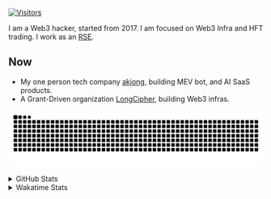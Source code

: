 <!-- markdownlint-disable MD041 MD010 MD033 -->
[![Visitors](https://api.visitorbadge.io/api/daily?path=Akagi201%2FAkagi201&label=Visitors%20Today&countColor=%2337d67a)](https://visitorbadge.io/status?path=Akagi201%2FAkagi201)

I am a Web3 hacker, started from 2017. I am focused on Web3 Infra and HFT trading.
I work as an [RSE](https://us-rse.org/about/what-is-an-rse/).

## Now

* My one person tech company [akjong](https://github.com/akjong), building MEV bot, and AI SaaS products.
* A Grant-Driven organization [LongCipher](https://github.com/longcipher), building Web3 infras.

[![github contribution grid snake animation](https://raw.githubusercontent.com/Akagi201/Akagi201/output/github-contribution-grid-snake.svg#gh-light-mode-only)](https://github.com/Akagi201)

<details>
<summary>GitHub Stats</summary>
  <a href="https://github.com/Akagi201"><img alt="Profile Detail" src="https://raw.githubusercontent.com/Akagi201/Akagi201/master/profile-summary-card-output/dracula/0-profile-details.svg" /></a>
  <a href="https://github.com/Akagi201"><img alt="Github Stats" src="https://raw.githubusercontent.com/Akagi201/Akagi201/master/profile-summary-card-output/dracula/3-stats.svg" /></a>
  <a href="https://github.com/Akagi201"><img alt="Lang By Commits" src="https://raw.githubusercontent.com/Akagi201/Akagi201/master/profile-summary-card-output/dracula/2-most-commit-language.svg" /></a>
</details>

<details>
<summary>Wakatime Stats</summary>
<br>

<!--START_SECTION:waka-->

```txt
From: 11 May 2025 - To: 18 May 2025

Total Time: 15 hrs 42 mins

Other        11 hrs 4 mins   █████████████████▓░░░░░░░   70.54 %
Markdown     1 hr 15 mins    ██░░░░░░░░░░░░░░░░░░░░░░░   08.05 %
TypeScript   1 hr 7 mins     █▓░░░░░░░░░░░░░░░░░░░░░░░   07.21 %
Shell        44 mins         █▒░░░░░░░░░░░░░░░░░░░░░░░   04.77 %
sh           36 mins         █░░░░░░░░░░░░░░░░░░░░░░░░   03.83 %
Rust         34 mins         █░░░░░░░░░░░░░░░░░░░░░░░░   03.63 %
TOML         14 mins         ▒░░░░░░░░░░░░░░░░░░░░░░░░   01.50 %
SSH Config   1 min           ░░░░░░░░░░░░░░░░░░░░░░░░░   00.19 %
JSON         1 min           ░░░░░░░░░░░░░░░░░░░░░░░░░   00.17 %
XML          0 secs          ░░░░░░░░░░░░░░░░░░░░░░░░░   00.10 %
```

<!--END_SECTION:waka-->

</details>
